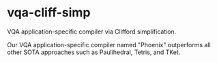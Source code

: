 # vqa-cliff-simp
VQA application-specific compiler via Clifford simplification.





Our VQA application-specific compiler named "Phoenix" outperforms all other SOTA approaches such as Paulihedral, Tetris, and TKet.



